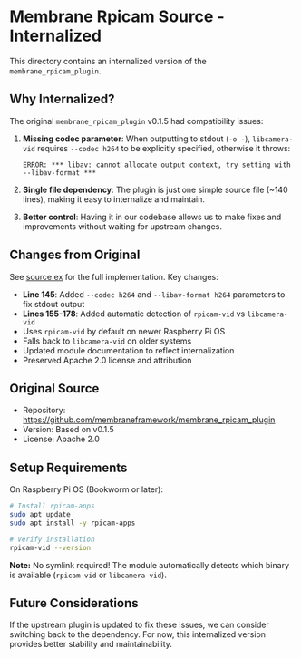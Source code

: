 # Membrane Rpicam Source - Internalized

This directory contains an internalized version of the `membrane_rpicam_plugin`.

## Why Internalized?

The original `membrane_rpicam_plugin` v0.1.5 had compatibility issues:

1. **Missing codec parameter**: When outputting to stdout (`-o -`), `libcamera-vid` requires `--codec h264` to be explicitly specified, otherwise it throws:
   ```
   ERROR: *** libav: cannot allocate output context, try setting with --libav-format ***
   ```

2. **Single file dependency**: The plugin is just one simple source file (~140 lines), making it easy to internalize and maintain.

3. **Better control**: Having it in our codebase allows us to make fixes and improvements without waiting for upstream changes.

## Changes from Original

See [source.ex](source.ex) for the full implementation. Key changes:

- **Line 145**: Added `--codec h264` and `--libav-format h264` parameters to fix stdout output
- **Lines 155-178**: Added automatic detection of `rpicam-vid` vs `libcamera-vid`
- Uses `rpicam-vid` by default on newer Raspberry Pi OS
- Falls back to `libcamera-vid` on older systems
- Updated module documentation to reflect internalization
- Preserved Apache 2.0 license and attribution

## Original Source

- Repository: https://github.com/membraneframework/membrane_rpicam_plugin
- Version: Based on v0.1.5
- License: Apache 2.0

## Setup Requirements

On Raspberry Pi OS (Bookworm or later):

```bash
# Install rpicam-apps
sudo apt update
sudo apt install -y rpicam-apps

# Verify installation
rpicam-vid --version
```

**Note:** No symlink required! The module automatically detects which binary is available (`rpicam-vid` or `libcamera-vid`).

## Future Considerations

If the upstream plugin is updated to fix these issues, we can consider switching back to the dependency. For now, this internalized version provides better stability and maintainability.
